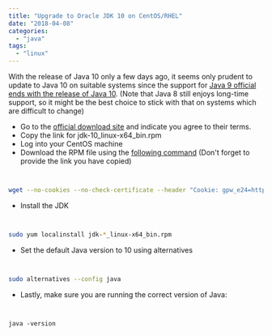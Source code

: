 ```yaml
---
title: "Upgrade to Oracle JDK 10 on CentOS/RHEL"
date: "2018-04-08"
categories: 
  - "java"
tags: 
  - "linux"
---
```


With the release of Java 10 only a few days ago, it seems only prudent to update to Java 10 on suitable systems since the support for [Java 9 official ends with the release of Java 10](http://www.oracle.com/technetwork/java/eol-135779.html). (Note that Java 8 still enjoys long-time support, so it might be the best choice to stick with that on systems which are difficult to change)

- Go to the [official download site](http://www.oracle.com/technetwork/java/javase/downloads/jdk10-downloads-4416644.html) and indicate you agree to their terms.
- Copy the link for jdk-10\_linux-x64\_bin.rpm
- Log into your CentOS machine
- Download the RPM file using the [following command](https://www.digitalocean.com/community/tutorials/how-to-install-java-on-centos-and-fedora) (Don't forget to provide the link you have copied)

```bash


wget --no-cookies --no-check-certificate --header "Cookie: gpw_e24=http%3A%2F%2Fwww.oracle.com%2F; oraclelicense=accept-securebackup-cookie" [paste copied link here]

```

- Install the JDK

```bash


sudo yum localinstall jdk-*_linux-x64_bin.rpm

```

- Set the default Java version to 10 using alternatives

```bash


sudo alternatives --config java

```

- Lastly, make sure you are running the correct version of Java:

```


java -version

```
